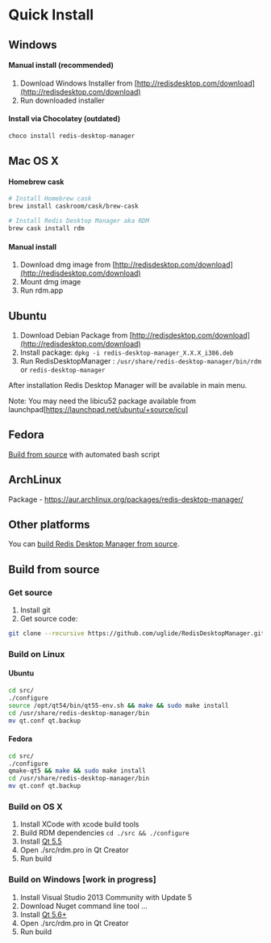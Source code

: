 # Quick Install

## Windows

#### Manual install (recommended)
1. Download Windows Installer from [http://redisdesktop.com/download](http://redisdesktop.com/download)
2. Run downloaded installer

#### Install via Chocolatey (outdated)
```bash
choco install redis-desktop-manager
```

## Mac OS X
#### Homebrew cask
```bash
# Install Homebrew cask
brew install caskroom/cask/brew-cask 

# Install Redis Desktop Manager aka RDM
brew cask install rdm 
```
#### Manual install
1. Download dmg image from [http://redisdesktop.com/download](http://redisdesktop.com/download)
2. Mount dmg image
3. Run rdm.app

## Ubuntu
1. Download Debian Package from  [http://redisdesktop.com/download](http://redisdesktop.com/download)
2. Install package:
    `dpkg -i redis-desktop-manager_X.X.X_i386.deb`
3. Run RedisDesktopManager :
	`/usr/share/redis-desktop-manager/bin/rdm` or `redis-desktop-manager`

After installation Redis Desktop Manager will be available in main menu.

Note: You may need the libicu52 package available from launchpad[https://launchpad.net/ubuntu/+source/icu]

## Fedora
[Build from source](install.md#build-on-linux) with automated bash script

## ArchLinux
Package - https://aur.archlinux.org/packages/redis-desktop-manager/

## Other platforms

You can [build Redis Desktop Manager from source](install.md#build-from-source).

## Build from source

### Get source
1. Install git
2. Get source code:
 
```bash
git clone --recursive https://github.com/uglide/RedisDesktopManager.git -b 0.8.0 rdm && cd ./rdm
```

### Build on Linux
#### Ubuntu
```bash
cd src/
./configure
source /opt/qt54/bin/qt55-env.sh && make && sudo make install
cd /usr/share/redis-desktop-manager/bin
mv qt.conf qt.backup
```
#### Fedora
```bash
cd src/
./configure
qmake-qt5 && make && sudo make install
cd /usr/share/redis-desktop-manager/bin
mv qt.conf qt.backup
```


### Build on OS X
1. Install XCode with xcode build tools
2. Build RDM dependencies `cd ./src && ./configure`
3. Install [Qt 5.5](http://www.qt.io/download-open-source/#section-2)
4. Open ./src/rdm.pro in Qt Creator
5. Run build

### Build on Windows [work in progress] ##
1. Install Visual Studio 2013 Community with Update 5
2. Download Nuget command line tool
...
2. Install [Qt 5.6+](http://www.qt.io/download-open-source/#section-2)
3. Open ./src/rdm.pro in Qt Creator
4. Run build